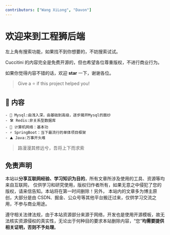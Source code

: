 ```yaml
---
contributors: ["Wang XiLong", "Davon"]
---
```

# 欢迎来到工程狮后端

<!-- ::: tip
由于文档内容还在不断更新以及建设中，因此会存在文章路径更改的情况，所以如果常逛的小伙伴，建议收藏一下我的网站：[chodocs.cn](https://chodocs.cn/)，不迷路。
::: -->

左上角有搜索功能，如果找不到你想要的，不妨搜索试试。

Cuccitini 的内容完全是免费开源的，但也希望各位尊重版权，不进行商业行为。

如果你觉得内容不错的话，欢迎 **star** 一下，谢谢各位。

> Give a ⭐️ if this project helped you!

<!-- [https://github.com/chodocs/chodocs](https://github.com/chodocs/chodocs)  -->

## 💯 内容
    - 🖖 Mysql:由浅入深，由基础到高级，逐步揭开Mysql的面纱 
    - 🛠️ Redis:非关系型数据库
    - 🦍 计算机网络：基本功
    - ⚡️ SpringBoot：当下最流行的单体项目框架
    - ⛰️ Java:万事开头难
    
> 路漫漫其修远兮，吾将上下而求索


## 免责声明

本站以**分享互联网经验、学习知识为目的**，所有文章所涉及使用的工具、资源等均来自互联网， 仅供学习和研究使用，版权归作者所有，如果无意之中侵犯了您的版权，请来信告知。本站将在第一时间删除！另外， 本站内的文章多为博主原创，大部分是由 CSDN、掘金、公众号等其他平台搬迁过来，仅供学习交流之用，不参与商业用途。

遵守相关法律法规，由于本站资源部分来源于网络，开发也是使用开源模板，故无法核实资源侵权的真实性，无论出于何种目的要求本站删除内容，“您”**均需要提供相关证明，否则不予处理**。
